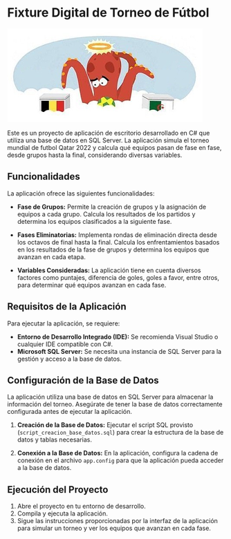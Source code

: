# Fixture Digital de Torneo de Fútbol
<img src="Formulario Qatar 2022/paulcito.png">

Este es un proyecto de aplicación de escritorio desarrollado en C# que utiliza una base de datos en SQL Server. La aplicación simula el torneo mundial de futbol Qatar 2022 y calcula qué equipos pasan de fase en fase, desde grupos hasta la final, considerando diversas variables.

## Funcionalidades

La aplicación ofrece las siguientes funcionalidades:

- **Fase de Grupos:** Permite la creación de grupos y la asignación de equipos a cada grupo. Calcula los resultados de los partidos y determina los equipos clasificados a la siguiente fase.

- **Fases Eliminatorias:** Implementa rondas de eliminación directa desde los octavos de final hasta la final. Calcula los enfrentamientos basados en los resultados de la fase de grupos y determina los equipos que avanzan en cada etapa.

- **Variables Consideradas:** La aplicación tiene en cuenta diversos factores como puntajes, diferencia de goles, goles a favor, entre otros, para determinar qué equipos avanzan en cada fase.

## Requisitos de la Aplicación

Para ejecutar la aplicación, se requiere:

- **Entorno de Desarrollo Integrado (IDE):** Se recomienda Visual Studio o cualquier IDE compatible con C#.
- **Microsoft SQL Server:** Se necesita una instancia de SQL Server para la gestión y acceso a la base de datos.

## Configuración de la Base de Datos

La aplicación utiliza una base de datos en SQL Server para almacenar la información del torneo. Asegúrate de tener la base de datos correctamente configurada antes de ejecutar la aplicación.

1. **Creación de la Base de Datos:** Ejecutar el script SQL provisto (`script_creacion_base_datos.sql`) para crear la estructura de la base de datos y tablas necesarias.

2. **Conexión a la Base de Datos:** En la aplicación, configura la cadena de conexión en el archivo `app.config` para que la aplicación pueda acceder a la base de datos.

## Ejecución del Proyecto

1. Abre el proyecto en tu entorno de desarrollo.
2. Compila y ejecuta la aplicación.
3. Sigue las instrucciones proporcionadas por la interfaz de la aplicación para simular un torneo y ver los equipos que avanzan en cada fase.
